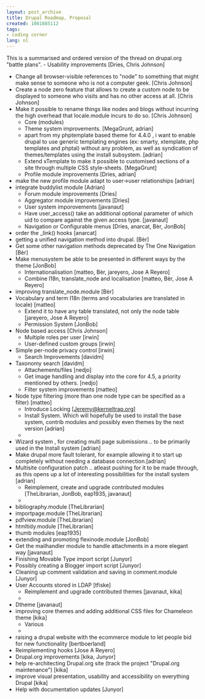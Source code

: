 ```yaml
---
layout: post_archive
title: Drupal Roadmap, Proposal
created: 1081885112
tags:
- coding corner
lang: nl
---
```

  This is a summarised and ordered version of the thread on drupal.org "battle plans".<!--break-->        - Usability improvements [Dries, Chris Johnson]              
 - Change all browser-visible references to "node" to        something that might make sense to someone who is not a        computer geek. [Chris Johnson]        
 - Create a node zero feature that allows to create a        custom node to be displayed to someone who visits and has        no other access at all. [Chris Johnson]        
 - Make it possible to rename things like nodes and blogs        without incurring the high overhead that locale.module        incurs to do so. [Chris Johnson]          
    - Core (modules)
    - Theme system improvements. [MegaGrunt, adrian]
    - apart from my phptemplate based theme for 4.4.0 , i want to    enable drupal to use generic templating engines (ex: smarty,    xtemplate, php templates and phptal) without any problem, as    well as syndication of themes/templates using the install    subsystem. [adrian]
    - Extend xTemplate to make it possible to customised sections    of a site through multiple CSS style-sheets. [MegaGrunt]
    - Profile module improvements [Dries, adrian]              
 - make the new profile module adapt to user->user        relationships [adrian]        
 - integrate buddylist module [Adrian]          
    - Forum module improvements [Dries]
    - Aggregator module improvements [Dries]
    - User system imporovements [javanaut]
    - Have user_access() take an additional optional parameter of    which uid to compare against the given access type.    [javanaut]
    - Navigation or Configurable menus [Dries, anarcat,    Bèr, JonBob]              
 - order the _link() hooks [anarcat]        
 - getting a unified navigation method into drupal.        [Bèr]        
 - Get some other navigation methods deprecated by The One        Navigation [Bèr]        
 - Make menusystem be able to be presented in different        ways by the theme [JonBob]          
    - Internationalisation [matteo, B&egrave;r, jareyero, Jose A    Reyero]
    - Combine l18n, translate_node and localisation [matteo,    Bèr, Jose A Reyero]              
 - improving translate_node.module [Bèr]        
 - Vocabulary and term I18n (terms and vocabularies are        translated in locale) [matteo]          
    - Extend it to have any table translated, not only the node    table [jareyero, Jose A Reyero]
    - Permission System [JonBob]              
 - Node based access [Chris Johnson]          
    - Multiple roles per user [irwin]
    - User-defined custom groups [irwin]              
 - Simple per-node privacy control [irwin]          
    - Search Improvements [davidm]              
 - Taxonomy search [davidm]          
    - Attachements/files [nedjo]
    - Get image handling and display into the core for 4.5, a    priority mentioned by others. [nedjo]
    - Filter system improvements [matteo]              
 - Node type filtering (more than one node type can be        specified as a filter) [matteo]          
    - Introduce Locking [Jeremy@kerneltrap.org]
    - Install System. Which will hopefully be used to install the    base system, contrib modules and possibly even themes by the    next version [adrian]
    -               
 - Wizard system , for creating multi page submissions ..        to be primarily used in the Install system [adrian]        
 - Make drupal more fault tolerant, for example allowing        it to start up completely without needing a database        connection.[adrian]        
 - Multisite configuration patch .. atleast pushing for it        to be made through, as this opens up a lot of interesting        possibilities for the install system [adrian]          
    - Reimplement, create and upgrade contributed modules    [TheLibrarian, JonBob, eap1935, javanaut]
    -               
 - bibliography.module [TheLibrarian]        
 - importpage.module [TheLibrarian]        
 - pdfview.module [TheLibrarian]        
 - htmltidy.module [TheLibrarian]        
 - thumb modules [eap1935]        
 - extending and promoting flexinode.module [JonBob]        
 - Get the mailhandler module to handle attachments in a        more elegant way [javanaut]        
 - Finishing Movable Type import script [Junyor]        
 - Possibly creating a Blogger import script [Junyor]        
 - Cleaning up comment validation and saving in        comment.module [Junyor]        
 - User Accounts stored in LDAP [tfiske]          
    - Reimplement and upgrade contributed themes [javanaut,    kika]
    -               
 - Dtheme [javanaut]        
 - improving core themes and adding additional CSS files        for Chameleon theme [kika]          
    - Various
    -               
 - raising a drupal website with the ecommerce module to        let people bid for new functionality [bertboerland]        
 - Reimplementing hooks [Jose A Reyero]        
 - Drupal.org improvements [kika, Junyor]        
 - help re-architecting Drupal.org site (track the project        "Drupal.org maintenance") [kika]        
 - improve visual presentation, usability and        accessibility on everything Drupal [kika]        
 - Help with documentation updates [Junyor]          
  
